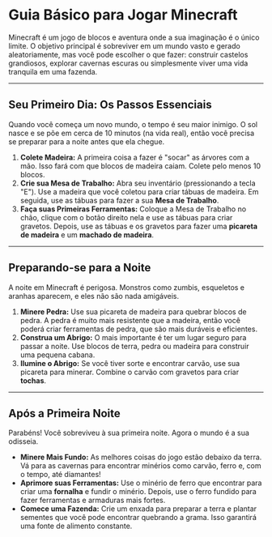 # Guia Básico para Jogar Minecraft

Minecraft é um jogo de blocos e aventura onde a sua imaginação é o único limite. O objetivo principal é sobreviver em um mundo vasto e gerado aleatoriamente, mas você pode escolher o que fazer: construir castelos grandiosos, explorar cavernas escuras ou simplesmente viver uma vida tranquila em uma fazenda.

---

## Seu Primeiro Dia: Os Passos Essenciais

Quando você começa um novo mundo, o tempo é seu maior inimigo. O sol nasce e se põe em cerca de 10 minutos (na vida real), então você precisa se preparar para a noite antes que ela chegue.

1.  **Colete Madeira:** A primeira coisa a fazer é "socar" as árvores com a mão. Isso fará com que blocos de madeira caiam. Colete pelo menos 10 blocos.
2.  **Crie sua Mesa de Trabalho:** Abra seu inventário (pressionando a tecla "E"). Use a madeira que você coletou para criar tábuas de madeira. Em seguida, use as tábuas para fazer a sua **Mesa de Trabalho**.
3.  **Faça suas Primeiras Ferramentas:** Coloque a Mesa de Trabalho no chão, clique com o botão direito nela e use as tábuas para criar gravetos. Depois, use as tábuas e os gravetos para fazer uma **picareta de madeira** e um **machado de madeira**.

---

## Preparando-se para a Noite

A noite em Minecraft é perigosa. Monstros como zumbis, esqueletos e aranhas aparecem, e eles não são nada amigáveis.

1.  **Minere Pedra:** Use sua picareta de madeira para quebrar blocos de pedra. A pedra é muito mais resistente que a madeira, então você poderá criar ferramentas de pedra, que são mais duráveis e eficientes.
2.  **Construa um Abrigo:** O mais importante é ter um lugar seguro para passar a noite. Use blocos de terra, pedra ou madeira para construir uma pequena cabana.
3.  **Ilumine o Abrigo:** Se você tiver sorte e encontrar carvão, use sua picareta para minerar. Combine o carvão com gravetos para criar **tochas**.

---

## Após a Primeira Noite

Parabéns! Você sobreviveu à sua primeira noite. Agora o mundo é a sua odisseia.

* **Minere Mais Fundo:** As melhores coisas do jogo estão debaixo da terra. Vá para as cavernas para encontrar minérios como carvão, ferro e, com o tempo, até diamantes!
* **Aprimore suas Ferramentas:** Use o minério de ferro que encontrar para criar uma **fornalha** e fundir o minério. Depois, use o ferro fundido para fazer ferramentas e armaduras mais fortes.
* **Comece uma Fazenda:** Crie um enxada para preparar a terra e plantar sementes que você pode encontrar quebrando a grama. Isso garantirá uma fonte de alimento constante.
